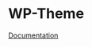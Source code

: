 # WP-Theme

<a href="https://ldu1991.github.io/wp-theme-documentation/" target="_blank">Documentation</a>
